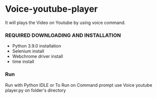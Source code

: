# Voice-youtube-player
It will plays the Video on Youtube by using voice command.
### REQUIRED DOWNLOADING AND INSTALLATION
- Python 3.9.0 installation
- Selenium install
- Webchrome driver install
- time install
### Run
Run with Python IDLE or
To Run on Command prompt use Voice youtube player.py on folder's directory

